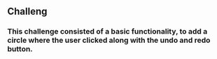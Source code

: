 ## Challeng

### This challenge consisted of a basic functionality, to add a circle where the user clicked along with the undo and redo button.
